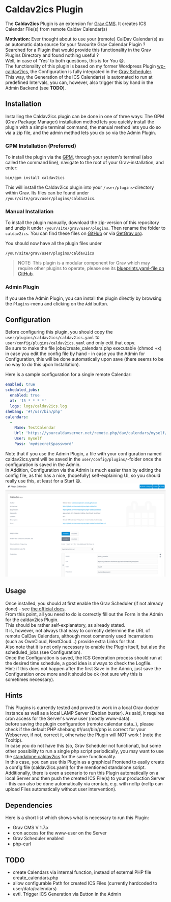 # Caldav2ics Plugin

The **Caldav2ics** Plugin is an extension for [Grav CMS](http://github.com/getgrav/grav). It creates ICS Calendar File(s) from remote Caldav Calendar(s)

**Motivation:**
Ever thought about to use your (remote) CalDav Calendar(s) as an automatic data source for your favourite Grav Calendar Plugin ?  
Searched for a Plugin that would provide this functionality in the Grav Plugins Directory and found nothing useful ?  
Well, in case of 'Yes' to both questions, this is for You :smile:.  
The functionality of this plugin is based on my former Wordpress Plugin [wp-caldav2ics](https://wordpress.org/plugins/wp-caldav2ics/), the Configuration is fully integrated in the [Grav Scheduler](https://learn.getgrav.org/17/advanced/scheduler).  
This way, the Generation of the ICS Calendar(s) is automated to run at predefined Intervals, you can, however, also trigger this by hand in the Admin Backend (see **TODO**).

## Installation

Installing the Caldav2ics plugin can be done in one of three ways: The GPM (Grav Package Manager) installation method lets you quickly install the plugin with a simple terminal command, the manual method lets you do so via a zip file, and the admin method lets you do so via the Admin Plugin.

### GPM Installation (Preferred)

To install the plugin via the [GPM](http://learn.getgrav.org/advanced/grav-gpm), through your system's terminal (also called the command line), navigate to the root of your Grav-installation, and enter:

    bin/gpm install caldav2ics

This will install the Caldav2ics plugin into your `/user/plugins`-directory within Grav. Its files can be found under `/your/site/grav/user/plugins/caldav2ics`.

### Manual Installation

To install the plugin manually, download the zip-version of this repository and unzip it under `/your/site/grav/user/plugins`. Then rename the folder to `caldav2ics`. You can find these files on [GitHub](https://github.com/wernerjoss/grav-plugin-caldav2ics) or via [GetGrav.org](http://getgrav.org/downloads/plugins#extras).

You should now have all the plugin files under

    /your/site/grav/user/plugins/caldav2ics
	
> NOTE: This plugin is a modular component for Grav which may require other plugins to operate, please see its [blueprints.yaml-file on GitHub](https://github.com/wernerjoss/grav-plugin-caldav2ics/blob/master/blueprints.yaml).  

### Admin Plugin

If you use the Admin Plugin, you can install the plugin directly by browsing the `Plugins`-menu and clicking on the `Add` button.

## Configuration

Before configuring this plugin, you should copy the `user/plugins/caldav2ics/caldav2ics.yaml` to `user/config/plugins/caldav2ics.yaml` and only edit that copy.  
Be sure to make the file jobs/create_calendars.php executable (chmod +x) in case you edit the config file by hand - in case you the Admin for Configuration, this will be done automatically upon save (there seems to be no way to do this upon Installation).

Here is a sample configuration for a single remote Calendar:

```yaml
enabled: true
scheduled_jobs:
  enabled: true
  at: '15 * * * *'
  logs: logs/caldav2ics.log
shebang: '#!/usr/bin/php'
calendars:
  -
    Name: TestCalendar
    Url: 'https://yourcaldavserver.net/remote.php/dav/calendars/myself/testcalendar'
    User: myself
    Pass: 'my#secret$password'
```

Note that if you use the Admin Plugin, a file with your configuration named caldav2ics.yaml will be saved in the `user/config/plugins/`-folder once the configuration is saved in the Admin.  
In Addition, Configuration via the Admin is much easier than by editing the config file, as this has a nice, (hopefully) self-explaining UI, so you should really use this, at least for a Start :smile:.  
![](admin.png)

## Usage
Once installed, you should at first enable the Grav Scheduler (if not already done) - see [the official docs](https://learn.getgrav.org/17/advanced/scheduler).  
From this point, all you need to do is correctly fill out the Form in the Admin for the caldav2ics Plugin.  
This should be rather self-explanatory, as already stated.  
It is, however, not always that easy to correctly determine the URL of remote CalDav Calendars, although most commonly used Incarnations (such as OwnCloud, NextCloud...) provide extra Links for that.  
Also note that it is not only necessary to enable the Plugin itself, but also the scheduled_jobs (see Configuration).  
Once the Configuration is saved, the ICS Generation process should run at the desired time schedule, a good idea is always to check the Logfile.  
Hint: if this does not happen after the first Save in the Admin, just save the Configuration once more and it should be ok (not sure why this is sometimes necessary).  

## Hints
This Plugins is currently tested and proved to work in a local Grav docker Instance as well as a local LAMP Server (Debian buster).
As said, it requires cron access for the Server's www user (mostly www-data).  
before saving the plugin configuration (remote calendar data..), please check if the default PHP shebang #!/usr/bin/php is correct for your Webserver, if not, correct it, otherwise the Plugin will NOT work ! (note the Tooltip).  
In case you do not have this (so, Grav Scheduler not functional), but some other possibility to run a single php script periodically,
you may want to use the [standalone caldav2ics](https://github.com/wernerjoss/caldav2ics) for the same functionality.  
In this case, you can use this Plugin as a graphical Frontend to easily create a config file (caldav2ics.yaml) for the mentioned standalone script.
Additionally, there is even a scenario to run this Plugin automatically on a local Server and then push the created ICS File(s) to your production Server - this can also be done automatically via crontab, e.g. with ncftp (ncftp can upload Files automatically without user intervention).  

## Dependencies
Here is a short list which shows what is necessary to run this Plugin:
-	Grav CMS V 1.7.x
-	cron access for the www-user on the Server
-	Grav Scheduler enabled
-	php-curl

## TODO
- create Calendars via internal function, instead of external PHP file create_calendars.php
- allow configurable Path for created ICS Files (currently hardcoded to user/data/calendars)
- evtl. Trigger ICS Generation via Button in the Admin
